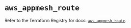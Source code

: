 # `aws_appmesh_route`

Refer to the Terraform Registry for docs: [`aws_appmesh_route`](https://registry.terraform.io/providers/hashicorp/aws/5.83.0/docs/resources/appmesh_route).
